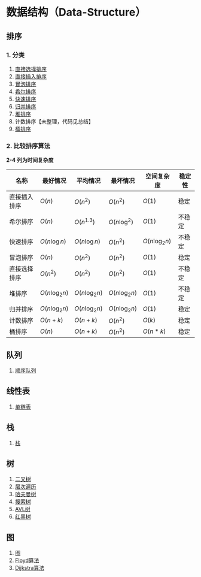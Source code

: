 # 数据结构（Data-Structure）



## 排序



### 1. 分类

1. [直接选择排序](https://blog.csdn.net/weixin_42109012/article/details/91491638)
2. [直接插入排序](https://blog.csdn.net/weixin_42109012/article/details/91478883)
3. [冒泡排序](https://blog.csdn.net/weixin_42109012/article/details/91490950)
4. [希尔排序](https://blog.csdn.net/weixin_42109012/article/details/91482819)
5. [快速排序](https://blog.csdn.net/weixin_42109012/article/details/91645051)
6. [归并排序](https://blog.csdn.net/weixin_42109012/article/details/91569475)
7. [堆排序](https://blog.csdn.net/weixin_42109012/article/details/91668543)
8. 计数排序【未整理，代码见总结】
9. [桶排序](https://blog.csdn.net/weixin_42109012/article/details/110580660)




### 2. 比较排序算法

**2-4 列为时间复杂度**

| 名称         | 最好情况          | 平均情况          | 最坏情况          | 空间复杂度        | 稳定性 |
| ------------ | ----------------- | ----------------- | ----------------- | ----------------- | ------ |
| 直接插入排序 | $O(n)$            | $O(n^2)$          | $O(n^2)$          | $O(1)$            | 稳定   |
| 希尔排序     | $O(n)$            | $O(n^{1.3})$      | $O(n\log^2)$      | $O(1)$            | 不稳定 |
| 快速排序     | $O(n\log{n})$     | $O(n\log{n})$     | $O(n^2)$          | $O(n\log_{2}{n})$ | 不稳定 |
| 冒泡排序     | $O(n)$            | $O(n^2)$          | $O(n^2)$          | $O(1)$            | 稳定   |
| 直接选择排序 | $O(n^2)$          | $O(n^2)$          | $O(n^2)$          | $O(1)$            | 不稳定 |
| 堆排序       | $O(n\log_{2}{n})$ | $O(n\log_{2}{n})$ | $O(n\log_{2}{n})$ | $O(1)$            | 不稳定 |
| 归并排序     | $O(n\log_{2}{n})$ | $O(n\log_{2}{n})$ | $O(n\log_{2}{n})$ | $O(1)$            | 稳定   |
| 计数排序     | $O(n+k)$          | $O(n+k)$          | $O(n^2)$          | $O(k)$            | 稳定   |
| 桶排序       | $O(n)$            | $O(n+k)$          | $O(n^{2})$        | $O(n*k)$          | 稳定   |



## 队列

1. [顺序队列](https://blog.csdn.net/weixin_42109012/article/details/92104948)



## 线性表

1. [单链表](https://blog.csdn.net/weixin_42109012/article/details/100014903)



## 栈

1. [栈](https://blog.csdn.net/weixin_42109012/article/details/100016867)



## 树

1. [二叉树](https://blog.csdn.net/weixin_42109012/article/details/92000919)
2. [层次遍历](https://blog.csdn.net/weixin_42109012/article/details/92250160)
3. [哈夫曼树](https://blog.csdn.net/weixin_42109012/article/details/92435821)
4. [搜索树](https://blog.csdn.net/weixin_42109012/article/details/105694341)
5. [AVL树](https://blog.csdn.net/weixin_42109012/article/details/105682137)
6. [红黑树](https://blog.csdn.net/weixin_42109012/article/details/109557931)



## 图

1. [图](https://blog.csdn.net/weixin_42109012/article/details/94199335)
2. [Floyd算法](https://blog.csdn.net/weixin_42109012/article/details/94217203)
3. [Dijkstra算法](https://blog.csdn.net/weixin_42109012/article/details/94212550)

